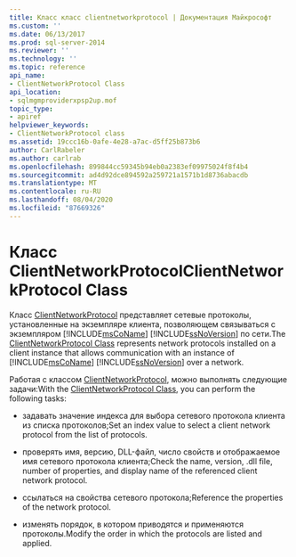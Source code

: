 ```yaml
---
title: Класс класс clientnetworkprotocol | Документация Майкрософт
ms.custom: ''
ms.date: 06/13/2017
ms.prod: sql-server-2014
ms.reviewer: ''
ms.technology: ''
ms.topic: reference
api_name:
- ClientNetworkProtocol Class
api_location:
- sqlmgmproviderxpsp2up.mof
topic_type:
- apiref
helpviewer_keywords:
- ClientNetworkProtocol class
ms.assetid: 19ccc16b-0afe-4e28-a7ac-d5ff25b873b6
author: CarlRabeler
ms.author: carlrab
ms.openlocfilehash: 899844cc59345b94eb0a2383ef09975024f8f4b4
ms.sourcegitcommit: ad4d92dce894592a259721a1571b1d8736abacdb
ms.translationtype: MT
ms.contentlocale: ru-RU
ms.lasthandoff: 08/04/2020
ms.locfileid: "87669326"
---
```

# <a name="clientnetworkprotocol-class"></a><span data-ttu-id="c6ec6-102">Класс ClientNetworkProtocol</span><span class="sxs-lookup"><span data-stu-id="c6ec6-102">ClientNetworkProtocol Class</span></span>
  <span data-ttu-id="c6ec6-103">Класс [ClientNetworkProtocol](clientnetworkprotocol-class.md) представляет сетевые протоколы, установленные на экземпляре клиента, позволяющем связываться с экземпляром [!INCLUDE[msCoName](../../../includes/msconame-md.md)] [!INCLUDE[ssNoVersion](../../../includes/ssnoversion-md.md)] по сети.</span><span class="sxs-lookup"><span data-stu-id="c6ec6-103">The [ClientNetworkProtocol Class](clientnetworkprotocol-class.md) represents network protocols installed on a client instance that allows communication with an instance of [!INCLUDE[msCoName](../../../includes/msconame-md.md)] [!INCLUDE[ssNoVersion](../../../includes/ssnoversion-md.md)] over a network.</span></span>  
  
 <span data-ttu-id="c6ec6-104">Работая с классом [ClientNetworkProtocol](clientnetworkprotocol-class.md), можно выполнять следующие задачи:</span><span class="sxs-lookup"><span data-stu-id="c6ec6-104">With the [ClientNetworkProtocol Class](clientnetworkprotocol-class.md), you can perform the following tasks:</span></span>  
  
-   <span data-ttu-id="c6ec6-105">задавать значение индекса для выбора сетевого протокола клиента из списка протоколов;</span><span class="sxs-lookup"><span data-stu-id="c6ec6-105">Set an index value to select a client network protocol from the list of protocols.</span></span>  
  
-   <span data-ttu-id="c6ec6-106">проверять имя, версию, DLL-файл, число свойств и отображаемое имя сетевого протокола клиента;</span><span class="sxs-lookup"><span data-stu-id="c6ec6-106">Check the name, version, .dll file, number of properties, and display name of the referenced client network protocol.</span></span>  
  
-   <span data-ttu-id="c6ec6-107">ссылаться на свойства сетевого протокола;</span><span class="sxs-lookup"><span data-stu-id="c6ec6-107">Reference the properties of the network protocol.</span></span>  
  
-   <span data-ttu-id="c6ec6-108">изменять порядок, в котором приводятся и применяются протоколы.</span><span class="sxs-lookup"><span data-stu-id="c6ec6-108">Modify the order in which the protocols are listed and applied.</span></span>  
  
  
